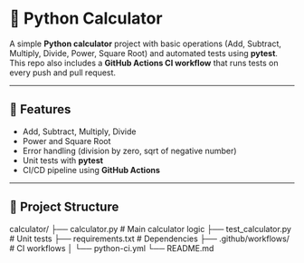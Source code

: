 # 🧮 Python Calculator

A simple **Python calculator** project with basic operations (Add, Subtract, Multiply, Divide, Power, Square Root) and automated tests using **pytest**.  
This repo also includes a **GitHub Actions CI workflow** that runs tests on every push and pull request.

---

## 🚀 Features
- Add, Subtract, Multiply, Divide
- Power and Square Root
- Error handling (division by zero, sqrt of negative number)
- Unit tests with **pytest**
- CI/CD pipeline using **GitHub Actions**

---

## 📂 Project Structure
calculator/
├── calculator.py # Main calculator logic
├── test_calculator.py # Unit tests
├── requirements.txt # Dependencies
├── .github/workflows/ # CI workflows
│ └── python-ci.yml
└── README.md
